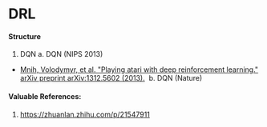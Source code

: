 # DRL


#### Structure
1. DQN
  a. DQN (NIPS 2013) 
  - [Mnih, Volodymyr, et al. "Playing atari with deep reinforcement learning." arXiv preprint arXiv:1312.5602 (2013).](https://arxiv.org/abs/1312.5602)
  b. DQN (Nature) 








#### Valuable References:
1. https://zhuanlan.zhihu.com/p/21547911
